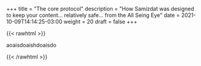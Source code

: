 +++
title = "The core protocol"
description = "How Samizdat was designed to keep your content... relatively safe... from the All Seing Eye"
date = 2021-10-09T14:14:25-03:00
weight = 20
draft = false
+++

{{< rawhtml >}}

<p>aoaisdoaishdoaisdo</p>

{{< /rawhtml >}}